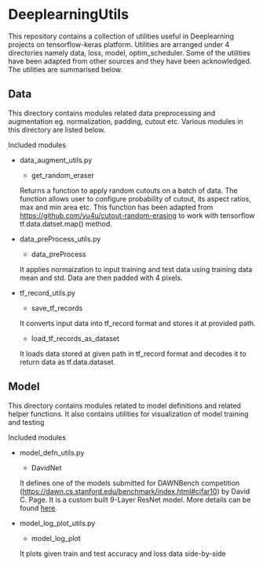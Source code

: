 # DeeplearningUtils

This repository contains a collection of utilities useful in Deeplearning projects on tensorflow-keras platform. Utilities are arranged under 4 directories namely data, loss, model, optim_scheduler. Some of the utilities have been adapted from  other sources and they have been acknowledged.
The utilities are summarised below.

## Data

This directory contains modules related data preprocessing and augmentation eg. normalization, padding, cutout etc.
Various modules in this directory are listed below.

Included modules
* data_augment_utils.py
  * get_random_eraser

  Returns a function to apply random cutouts on a batch of data. The function allows user to configure probability of cutout, its aspect ratios, max and min area etc. This function has been adapted from https://github.com/yu4u/cutout-random-erasing to work with tensorflow tf.data.datset.map() method. 

* data_preProcess_utils.py
  * data_preProcess
  
  It applies normaization to input training and test data using training data mean and std. Data are then padded with 4 pixels.

* tf_record_utils.py
  * save_tf_records
  
  It converts input data into tf_record format and stores it at provided path.
  
  * load_tf_records_as_dataset
  
  It loads data stored at given path in tf_record format and decodes it to return data as tf.data.dataset. 
  
  
## Model

This directory contains modules related to model definitions and related helper functions. It also contains utilities for visualization of model training and testing

Included modules
* model_defn_utils.py
  * DavidNet
  
  It defines one of the models submitted for DAWNBench competition (https://dawn.cs.stanford.edu/benchmark/index.html#cifar10) by David C. Page. It is a custom built 9-Layer ResNet model. More details can be found [here](https://mc.ai/tutorial-2-94-accuracy-on-cifar10-in-2-minutes/).
  
* model_log_plot_utils.py
  * model_log_plot
  
  It plots given train and test accuracy and loss data side-by-side
